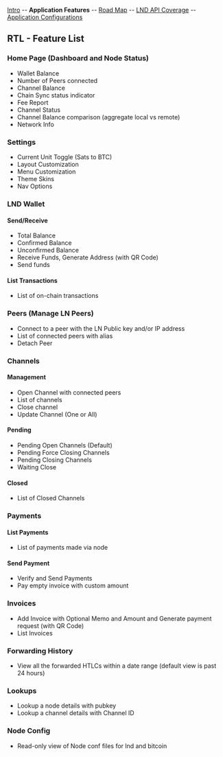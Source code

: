 [Intro](README.md) -- **Application Features** -- [Road Map](docs/Roadmap.md) -- [LND API Coverage](docs/LNDAPICoverage.md) -- [Application Configurations](docs/Application_configurations)

## RTL - Feature List

### Home Page (Dashboard and Node Status)
- Wallet Balance
- Number of Peers connected
- Channel Balance
- Chain Sync status indicator
- Fee Report
- Channel Status
- Channel Balance comparison (aggregate local vs remote)
- Network Info

### Settings
- Current Unit Toggle (Sats to BTC)
- Layout Customization
- Menu Customization
- Theme Skins
- Nav Options

### LND Wallet
#### Send/Receive
- Total Balance
- Confirmed Balance
- Unconfirmed Balance
- Receive Funds, Generate Address (with QR Code)
- Send funds
#### List Transactions
- List of on-chain transactions

### Peers (Manage LN Peers)
- Connect to a peer with the LN Public key and/or IP address
- List of connected peers with alias
- Detach Peer

### Channels
#### Management
- Open Channel with connected peers
- List of channels
- Close channel
- Update Channel (One or All)
#### Pending
- Pending Open Channels (Default)
- Pending Force Closing Channels
- Pending Closing Channels
- Waiting Close
#### Closed
- List of Closed Channels

### Payments
#### List Payments
- List of payments made via node
#### Send Payment
- Verify and Send Payments
- Pay empty invoice with custom amount

### Invoices
- Add Invoice with Optional Memo and Amount and Generate payment request (with QR Code)
- List Invoices

### Forwarding History
- View all the forwarded HTLCs within a date range (default view is past 24 hours)

### Lookups
- Lookup a node details with pubkey
- Lookup a channel details with Channel ID

### Node Config
- Read-only view of Node conf files for lnd and bitcoin
